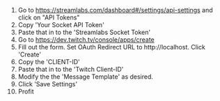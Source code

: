 1. Go to https://streamlabs.com/dashboard#/settings/api-settings and click on "API Tokens"
2. Copy 'Your Socket API Token'
3. Paste that in to the 'Streamlabs Socket Token'
4. Go to https://dev.twitch.tv/console/apps/create
5. Fill out the form. Set OAuth Redirect URL to http://localhost. Click 'Create'
6. Copy the 'CLIENT-ID'
7. Paste that in to the 'Twitch Client-ID'
8. Modify the the 'Message Template' as desired.
9. Click 'Save Settings'
10. Profit